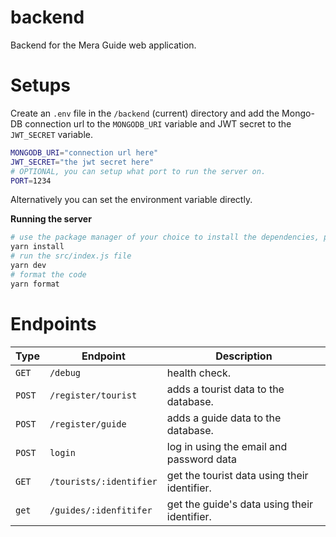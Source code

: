 # backend

Backend for the Mera Guide web application.

# Setups

Create an `.env` file in the `/backend` (current) directory and add the Mongo-DB connection url to the `MONGODB_URI` variable and JWT secret to the `JWT_SECRET` variable.

```sh
MONGODB_URI="connection url here"
JWT_SECRET="the jwt secret here"
# OPTIONAL, you can setup what port to run the server on.
PORT=1234
```

Alternatively you can set the environment variable directly.

**Running the server**

```sh
# use the package manager of your choice to install the dependencies, preferably yarn
yarn install
# run the src/index.js file
yarn dev
# format the code
yarn format
```

# Endpoints

| Type   | Endpoint                | Description                                  |
| ------ | ----------------------- | -------------------------------------------- |
| `GET`  | `/debug`                | health check.                                |
| `POST` | `/register/tourist`     | adds a tourist data to the database.         |
| `POST` | `/register/guide`       | adds a guide data to the database.           |
| `POST` | `login`                 | log in using the email and password data     |
| `GET`  | `/tourists/:identifier` | get the tourist data using their identifier. |
| `get`  | `/guides/:idenfitifer`  | get the guide's data using their identifier. |

